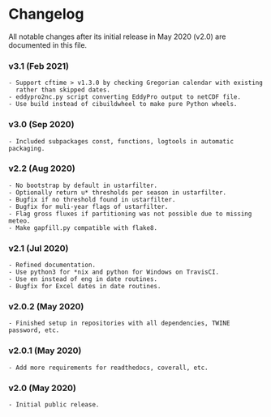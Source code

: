 # Changelog

All notable changes after its initial release in May 2020 (v2.0) are documented
in this file.

### v3.1 (Feb 2021)
    - Support cftime > v1.3.0 by checking Gregorian calendar with existing
      rather than skipped dates.
    - eddypro2nc.py script converting EddyPro output to netCDF file.
    - Use build instead of cibuildwheel to make pure Python wheels.

### v3.0 (Sep 2020)
    - Included subpackages const, functions, logtools in automatic packaging.

### v2.2 (Aug 2020)
    - No bootstrap by default in ustarfilter.
    - Optionally return u* thresholds per season in ustarfilter.
    - Bugfix if no threshold found in ustarfilter.
    - Bugfix for muli-year flags of ustarfilter.
    - Flag gross fluxes if partitioning was not possible due to missing meteo.
    - Make gapfill.py compatible with flake8.

### v2.1 (Jul 2020)
    - Refined documentation.
    - Use python3 for *nix and python for Windows on TravisCI.
    - Use en instead of eng in date routines.
    - Bugfix for Excel dates in date routines.

### v2.0.2 (May 2020)
    - Finished setup in repositories with all dependencies, TWINE password, etc.

### v2.0.1 (May 2020)
    - Add more requirements for readthedocs, coverall, etc.

### v2.0 (May 2020)
    - Initial public release.
